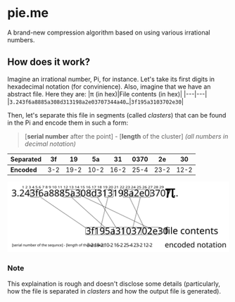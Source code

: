 # pie.me
A brand-new compression algorithm based on using various irrational numbers.

## How does it work?
Imagine an irrational number, Pi, for instance. Let's take its first digits in hexadecimal notation (for convinience).
Also, imagine that we have an abstract file. Here they are:
|π (in hex)|File contents (in hex)|
|---|---|
|`3.243f6a8885a308d313198a2e03707344a40…`|`3f195a3103702e30`|

Then, let's separate this file in segments (called *clasters*) that can be found in the Pi and encode them in such a form:
> [**serial number** after the point] - [**length** of the cluster] *(all numbers in decimal notation)*

|**Separated**|3f|19|5a|31|0370|2e|30
|---|---|---|---|---|---|---|---|
|**Encoded**|3-2 | 19-2 | 10-2 | 16-2 | 25-4 | 23-2 | 12-2|

![](/layout.svg)

### Note
This explaination is rough and doesn't disclose some details (particularly, how the file is separated in *clasters*
and how the output file is generated).
